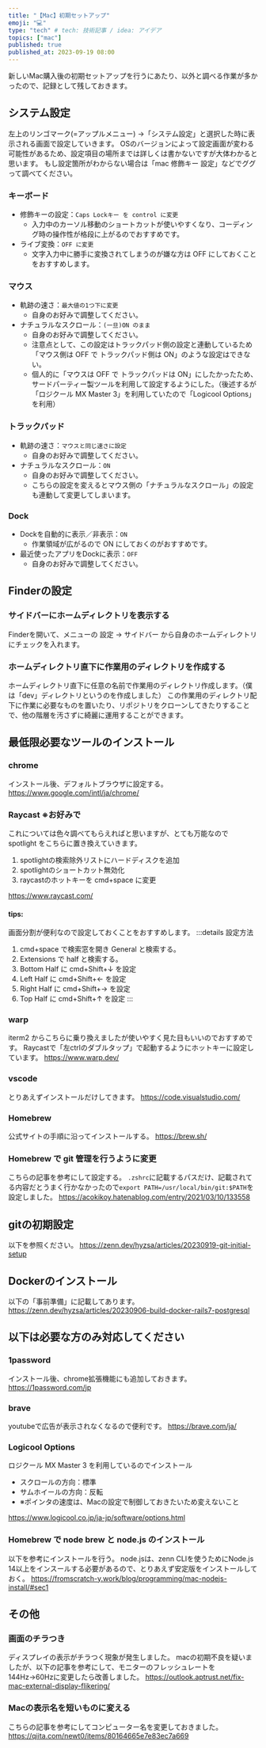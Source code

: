 ```yaml
---
title: "【Mac】初期セットアップ"
emoji: "💻"
type: "tech" # tech: 技術記事 / idea: アイデア
topics: ["mac"]
published: true
published_at: 2023-09-19 08:00
---
```


新しいMac購入後の初期セットアップを行うにあたり、以外と調べる作業が多かったので、記録として残しておきます。

## システム設定
左上のリンゴマーク(=アップルメニュー) ->「システム設定」と選択した時に表示される画面で設定していきます。
OSのバージョンによって設定画面が変わる可能性があるため、設定項目の場所までは詳しくは書かないですが大体わかると思います。
もし設定箇所がわからない場合は「mac 修飾キー 設定」などでググって調べてください。

###  キーボード
- 修飾キーの設定：`Caps Lockキー を control に変更`
  - 入力中のカーソル移動のショートカットが使いやすくなり、コーディング時の操作性が格段に上がるのでおすすめです。
- ライブ変換：`OFF に変更`
  - 文字入力中に勝手に変換されてしまうのが嫌な方は OFF にしておくことをおすすめします。

### マウス
- 軌跡の速さ：`最大値の1つ下に変更`
  - 自身のお好みで調整してください。
- ナチュラルなスクロール：`(一旦)ON のまま`
  - 自身のお好みで調整してください。
  - 注意点として、この設定はトラックパッド側の設定と連動しているため「マウス側は OFF で トラックパッド側は ON」のような設定はできない。
  - 個人的に「マウスは OFF で トラックパッドは ON」にしたかったため、サードパーティー製ツールを利用して設定するようにした。（後述するが「ロジクール MX Master 3」を利用していたので「Logicool Options」を利用）

### トラックパッド
- 軌跡の速さ：`マウスと同じ速さに設定`
  - 自身のお好みで調整してください。
- ナチュラルなスクロール：`ON`
  - 自身のお好みで調整してください。
  - こちらの設定を変えるとマウス側の「ナチュラルなスクロール」の設定も連動して変更してしまいます。

### Dock
- Dockを自動的に表示／非表示：`ON`
  - 作業領域が広がるので ON にしておくのがおすすめです。
- 最近使ったアプリをDockに表示：`OFF`
  - 自身のお好みで調整してください。

## Finderの設定
### サイドバーにホームディレクトリを表示する
Finderを開いて、メニューの 設定 -> サイドバー から自身のホームディレクトリにチェックを入れます。 

### ホームディレクトリ直下に作業用のディレクトリを作成する
ホームディレクトリ直下に任意の名前で作業用のディレクトリ作成します。（僕は「dev」ディレクトリというのを作成しました）
この作業用のディレクトリ配下に作業に必要なものを置いたり、リポジトリをクローンしてきたりすることで、他の階層を汚さずに綺麗に運用することができます。

## 最低限必要なツールのインストール
### chrome
インストール後、デフォルトブラウザに設定する。
https://www.google.com/intl/ja/chrome/

### Raycast ※お好みで
これについては色々調べてもらえればと思いますが、とても万能なので spotlight をこちらに置き換えていきます。
1. spotlightの検索除外リストにハードディスクを追加
2. spotlightのショートカット無効化
3. raycastのホットキーを cmd+space に変更

https://www.raycast.com/

#### tips:
画面分割が便利なので設定しておくことをおすすめします。
:::details 設定方法
1. cmd+space で検索窓を開き General と検索する。
2. Extensions で half と検索する。
3. Bottom Half に cmd+Shift+↓ を設定
4. Left Half に cmd+Shift+← を設定
5. Right Half に cmd+Shift+→ を設定
6. Top Half に cmd+Shift+↑ を設定
:::

### warp
iterm2 からこちらに乗り換えましたが使いやすく見た目もいいのでおすすめです。
Raycastで「左ctrlのダブルタップ」で起動するようにホットキーに設定しています。
https://www.warp.dev/

### vscode
とりあえずインストールだけしてきます。
https://code.visualstudio.com/

### Homebrew
公式サイトの手順に沿ってインストールする。
https://brew.sh/

### Homebrew で git 管理を行うように変更
こちらの記事を参考にして設定する。
`.zshrc`に記載するパスだけ、記載されてる内容だとうまく行かなかったので`export PATH=/usr/local/bin/git:$PATH`を設定しました。
https://acokikoy.hatenablog.com/entry/2021/03/10/133558

## gitの初期設定
以下を参照ください。
https://zenn.dev/hyzsa/articles/20230919-git-initial-setup

## Dockerのインストール
以下の「事前準備」に記載してあります。
https://zenn.dev/hyzsa/articles/20230906-build-docker-rails7-postgresql

## 以下は必要な方のみ対応してください
### 1password
インストール後、chrome拡張機能にも追加しておきます。
https://1password.com/jp

### brave
youtubeで広告が表示されなくなるので便利です。
https://brave.com/ja/

### Logicool Options
ロジクール MX Master 3 を利用しているのでインストール
- スクロールの方向：標準
- サムホイールの方向：反転
- ※ポインタの速度は、Macの設定で制御しておきたいため変えないこと

https://www.logicool.co.jp/ja-jp/software/options.html

### Homebrew で node brew と node.js のインストール
以下を参考にインストールを行う。
node.jsは、zenn CLIを使うためにNode.js 14以上をインスールする必要があるので、とりあえず安定版をインストールしておく。
https://fromscratch-y.work/blog/programming/mac-nodejs-install/#sec1


## その他
### 画面のチラつき
ディスプレイの表示がチラつく現象が発生しました。
macの初期不良を疑いましたが、以下の記事を参考にして、モニターのフレッシュレートを144Hz→60Hzに変更したら改善しました。
https://outlook.aptrust.net/fix-mac-external-display-flikering/

### Macの表示名を短いものに変える
こちらの記事を参考にしてコンピューター名を変更しておきました。
https://qiita.com/newt0/items/80164665e7e83ec7a669
